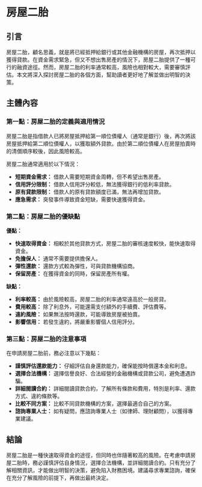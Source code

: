 # 房屋二胎

## 引言

房屋二胎，顧名思義，就是將已經抵押給銀行或其他金融機構的房屋，再次抵押以獲得貸款。在資金需求緊急，但又不想出售房產的情況下，房屋二胎提供了一種可行的融資途徑。然而，房屋二胎的利率通常較高，風險也相對較大，需要審慎評估。本文將深入探討房屋二胎的各個方面，幫助讀者更好地了解並做出明智的決策。

## 主體內容

### 第一點：房屋二胎的定義與適用情況

房屋二胎是指借款人已將房屋抵押給第一順位債權人（通常是銀行）後，再次將該房屋抵押給第二順位債權人，以獲取額外貸款。由於第二順位債權人在房屋拍賣時的清償順序較後，因此風險較高。

房屋二胎通常適用於以下情況：

*   **短期資金需求：** 借款人需要短期資金周轉，但不希望出售房產。
*   **信用評分限制：** 借款人信用評分較低，無法獲得銀行的低利率貸款。
*   **原有貸款限制：** 借款人的原有貸款額度已滿，無法再增加貸款。
*   **應急需求：** 突發事件導致資金短缺，需要快速獲得資金。

### 第二點：房屋二胎的優缺點

**優點：**

*   **快速取得資金：** 相較於其他貸款方式，房屋二胎的審核速度較快，能快速取得資金。
*   **免擔保人：** 通常不需要提供擔保人。
*   **彈性還款：** 還款方式較為彈性，可與貸款機構協商。
*   **保留房產：** 在獲得資金的同時，保留房產所有權。

**缺點：**

*   **利率較高：** 由於風險較高，房屋二胎的利率通常遠高於一般房貸。
*   **費用較高：** 除了利息外，可能還需支付額外的手續費、評估費等。
*   **違約風險：** 如果無法按時還款，可能導致房屋被拍賣。
*   **影響信用：** 若發生違約，將嚴重影響個人信用評分。

### 第三點：房屋二胎的注意事項

在申請房屋二胎前，務必注意以下幾點：

*   **謹慎評估還款能力：** 仔細評估自身還款能力，確保能按時償還本金和利息。
*   **選擇合法機構：** 選擇信譽良好、合法經營的金融機構或貸款公司，避免遭遇詐騙。
*   **詳細閱讀合約：** 詳細閱讀貸款合約，了解所有條款和費用，特別是利率、還款方式、違約條款等。
*   **比較不同方案：** 比較不同貸款機構的方案，選擇最適合自己的方案。
*   **諮詢專業人士：** 如有疑問，應諮詢專業人士（如律師、理財顧問），以獲得專業建議。

## 結論

房屋二胎是一種快速取得資金的途徑，但同時也伴隨著較高的風險。在考慮申請房屋二胎時，務必謹慎評估自身情況，選擇合法機構，並詳細閱讀合約。只有充分了解相關資訊，才能做出明智的決策，避免陷入財務困境。建議尋求專業諮詢，確保在充分了解風險的前提下，再做出最終決定。
